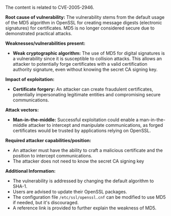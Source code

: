 The content is related to CVE-2005-2946.

**Root cause of vulnerability:** The vulnerability stems from the default usage of the MD5 algorithm in OpenSSL for creating message digests (electronic signatures) for certificates. MD5 is no longer considered secure due to demonstrated practical attacks.

**Weaknesses/vulnerabilities present:**
*   **Weak cryptographic algorithm:** The use of MD5 for digital signatures is a vulnerability since it is susceptible to collision attacks. This allows an attacker to potentially forge certificates with a valid certification authority signature, even without knowing the secret CA signing key.

**Impact of exploitation:**
*   **Certificate forgery:** An attacker can create fraudulent certificates, potentially impersonating legitimate entities and compromising secure communications.

**Attack vectors:**
*   **Man-in-the-middle:** Successful exploitation could enable a man-in-the-middle attacker to intercept and manipulate communications, as forged certificates would be trusted by applications relying on OpenSSL.

**Required attacker capabilities/position:**
*   An attacker must have the ability to craft a malicious certificate and the position to intercept communications.
* The attacker does not need to know the secret CA signing key

**Additional Information:**
*   The vulnerability is addressed by changing the default algorithm to SHA-1.
*   Users are advised to update their OpenSSL packages.
* The configuration file `/etc/ssl/openssl.cnf` can be modified to use MD5 if needed, but it's discouraged.
*  A reference link is provided to further explain the weakness of MD5.